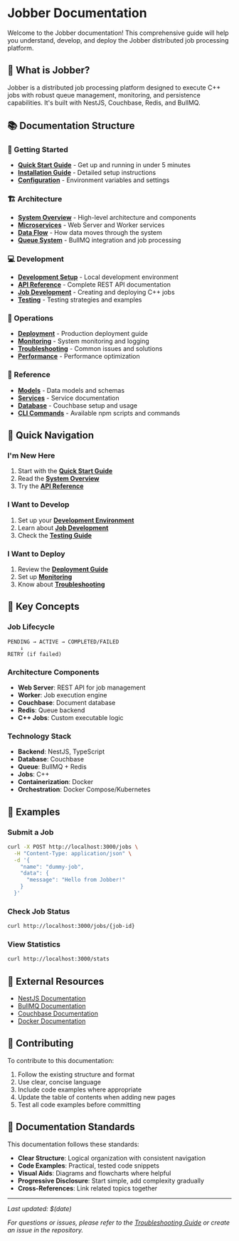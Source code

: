 # Jobber Documentation

Welcome to the Jobber documentation! This comprehensive guide will help you understand, develop, and deploy the Jobber distributed job processing platform.

## 🎯 What is Jobber?

Jobber is a distributed job processing platform designed to execute C++ jobs with robust queue management, monitoring, and persistence capabilities. It's built with NestJS, Couchbase, Redis, and BullMQ.

## 📚 Documentation Structure

### 🚀 Getting Started
- **[Quick Start Guide](./getting-started/quick-start.md)** - Get up and running in under 5 minutes
- **[Installation Guide](./getting-started/installation.md)** - Detailed setup instructions
- **[Configuration](./getting-started/configuration.md)** - Environment variables and settings

### 🏗️ Architecture
- **[System Overview](./architecture/system-overview.md)** - High-level architecture and components
- **[Microservices](./architecture/microservices.md)** - Web Server and Worker services
- **[Data Flow](./architecture/data-flow.md)** - How data moves through the system
- **[Queue System](./architecture/queue-system.md)** - BullMQ integration and job processing

### 💻 Development
- **[Development Setup](./development/setup.md)** - Local development environment
- **[API Reference](./development/api-reference.md)** - Complete REST API documentation
- **[Job Development](./development/job-development.md)** - Creating and deploying C++ jobs
- **[Testing](./development/testing.md)** - Testing strategies and examples

### 🚀 Operations
- **[Deployment](./operations/deployment.md)** - Production deployment guide
- **[Monitoring](./operations/monitoring.md)** - System monitoring and logging
- **[Troubleshooting](./operations/troubleshooting.md)** - Common issues and solutions
- **[Performance](./operations/performance.md)** - Performance optimization

### 📖 Reference
- **[Models](./reference/models.md)** - Data models and schemas
- **[Services](./reference/services.md)** - Service documentation
- **[Database](./reference/database.md)** - Couchbase setup and usage
- **[CLI Commands](./reference/cli.md)** - Available npm scripts and commands

## 🎯 Quick Navigation

### I'm New Here
1. Start with the **[Quick Start Guide](./getting-started/quick-start.md)**
2. Read the **[System Overview](./architecture/system-overview.md)**
3. Try the **[API Reference](./development/api-reference.md)**

### I Want to Develop
1. Set up your **[Development Environment](./development/setup.md)**
2. Learn about **[Job Development](./development/job-development.md)**
3. Check the **[Testing Guide](./development/testing.md)**

### I Want to Deploy
1. Review the **[Deployment Guide](./operations/deployment.md)**
2. Set up **[Monitoring](./operations/monitoring.md)**
3. Know about **[Troubleshooting](./operations/troubleshooting.md)**

## 🔧 Key Concepts

### Job Lifecycle
```
PENDING → ACTIVE → COMPLETED/FAILED
    ↓
RETRY (if failed)
```

### Architecture Components
- **Web Server**: REST API for job management
- **Worker**: Job execution engine
- **Couchbase**: Document database
- **Redis**: Queue backend
- **C++ Jobs**: Custom executable logic

### Technology Stack
- **Backend**: NestJS, TypeScript
- **Database**: Couchbase
- **Queue**: BullMQ + Redis
- **Jobs**: C++
- **Containerization**: Docker
- **Orchestration**: Docker Compose/Kubernetes

## 📖 Examples

### Submit a Job
```bash
curl -X POST http://localhost:3000/jobs \
  -H "Content-Type: application/json" \
  -d '{
    "name": "dummy-job",
    "data": {
      "message": "Hello from Jobber!"
    }
  }'
```

### Check Job Status
```bash
curl http://localhost:3000/jobs/{job-id}
```

### View Statistics
```bash
curl http://localhost:3000/stats
```

## 🔗 External Resources

- [NestJS Documentation](https://docs.nestjs.com/)
- [BullMQ Documentation](https://docs.bullmq.io/)
- [Couchbase Documentation](https://docs.couchbase.com/)
- [Docker Documentation](https://docs.docker.com/)

## 🤝 Contributing

To contribute to this documentation:

1. Follow the existing structure and format
2. Use clear, concise language
3. Include code examples where appropriate
4. Update the table of contents when adding new pages
5. Test all code examples before committing

## 📝 Documentation Standards

This documentation follows these standards:

- **Clear Structure**: Logical organization with consistent navigation
- **Code Examples**: Practical, tested code snippets
- **Visual Aids**: Diagrams and flowcharts where helpful
- **Progressive Disclosure**: Start simple, add complexity gradually
- **Cross-References**: Link related topics together

---

*Last updated: $(date)*

*For questions or issues, please refer to the [Troubleshooting Guide](./operations/troubleshooting.md) or create an issue in the repository.* 